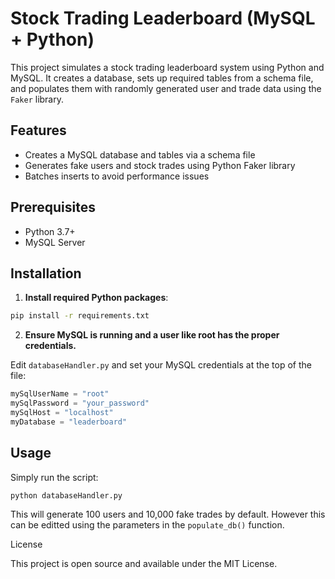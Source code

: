 # Stock Trading Leaderboard (MySQL + Python)

This project simulates a stock trading leaderboard system using Python and MySQL. It creates a database, sets up required tables from a schema file, and populates them with randomly generated user and trade data using the `Faker` library.

## Features

- Creates a MySQL database and tables via a schema file
- Generates fake users and stock trades using Python Faker library
- Batches inserts to avoid performance issues

## Prerequisites

- Python 3.7+
- MySQL Server

## Installation

1. **Install required Python packages**:

```bash
pip install -r requirements.txt
```
2. **Ensure MySQL is running and a user like root has the proper credentials.**


Edit `databaseHandler.py` and set your MySQL credentials at the top of the file:
```python
mySqlUserName = "root"
mySqlPassword = "your_password"
mySqlHost = "localhost"
myDatabase = "leaderboard"
```
## Usage

Simply run the script:

```bash
python databaseHandler.py
```
This will generate 100 users and 10,000 fake trades by default. However this can be editted using the parameters in the `populate_db()` function.

License

This project is open source and available under the MIT License.
